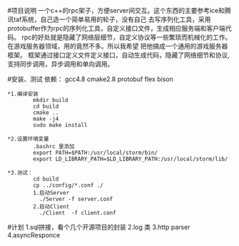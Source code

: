 #项目说明
		一个c++的rpc架子，方便server间交互。这个东西的主要参考ice和腾讯taf系统，自己造一个简单易用的轮子，没有自己
	去写序列化工具，采用protobuffer作为rpc的序列化工具，自定义接口文件，生成相应服务端和客户端代码。
		rpc的好处就是隐藏了网络层细节，自定义协议等一些繁琐而机械化的工作。在游戏服务器领域，用的竟然不多。所以我希望
	把他搞成一个通用的游戏服务器框架。
		框架通过接口定义文件定义接口，自动生成代码，隐藏了网络细节和协议, 支持同步调用，异步调用和单向调用。

#安装、测试
	依赖： gcc4.8 cmake2.8 protobuf flex bison

	*1.编译安装
			mkdir build
			cd build 
			cmake ..
			make -j4
			sudo make install

	*2.设置环境变量
			.bashrc 里添加
			export PATH=$PATH:/usr/local/storm/bin/
			export LD_LIBRARY_PATH=$LD_LIBRARY_PATH:/usr/local/storm/lib/

	*3.测试：
			cd build
			cp ../config/*.conf ./
			1.启动Server
			  ./Server -f server.conf
			2.启动Client
			  ./Client  -f client.conf

#计划
	1.sql拼接，看个几个开源项目的封装
	2.log 类
	3.http parser
	4.asyncResponce

